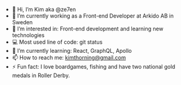 - 👋 Hi, I’m Kim aka @ze7en
- 🔭 I’m currently working as a Front-end Developer at Arkido AB in Sweden
- 👀 I’m interested in: Front-end development and learning new technologies 
- 💻 Most used line of code: git status
- 🌱 I’m currently learning: React, GraphQL, Apollo
- 📫 How to reach me: kimthorning@gmail.com
- ⚡ Fun fact: I love boardgames, fishing and have two national gold medals in Roller Derby.

<!---
ze7en/ze7en is a ✨ special ✨ repository because its `README.md` (this file) appears on your GitHub profile.
You can click the Preview link to take a look at your changes.
--->
